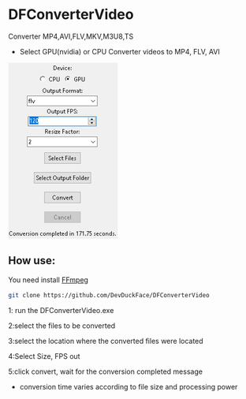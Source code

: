 # DFConverterVideo
 Converter MP4,AVI,FLV,MKV,M3U8,TS
 * Select GPU(nvidia) or CPU
 Converter videos to MP4, FLV, AVI
<img src="/img/Screenshot_2.png">


## How use:
You need install [FFmpeg](https://ffmpeg.org/download.html)
```bash
git clone https://github.com/DevDuckFace/DFConverterVideo
```

1: run the DFConverterVideo.exe 

2:select the files to be converted

3:select the location where the converted files were located

4:Select Size, FPS out

5:click convert, wait for the conversion completed message

* conversion time varies according to file size and processing power
